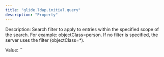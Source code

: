```yaml
---
title: "glide.ldap.initial.query"
description: "Property"
---
```


Description: Search filter to apply to entries within the specified scope of the search. For example: objectClass=person. If no filter is specified, the server uses the filter (objectClass=*).

Value: ``